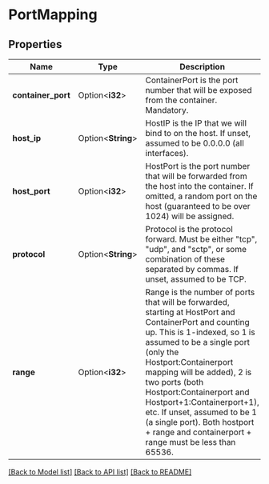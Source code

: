 # PortMapping

## Properties

Name | Type | Description | Notes
------------ | ------------- | ------------- | -------------
**container_port** | Option<**i32**> | ContainerPort is the port number that will be exposed from the container. Mandatory. | [optional]
**host_ip** | Option<**String**> | HostIP is the IP that we will bind to on the host. If unset, assumed to be 0.0.0.0 (all interfaces). | [optional]
**host_port** | Option<**i32**> | HostPort is the port number that will be forwarded from the host into the container. If omitted, a random port on the host (guaranteed to be over 1024) will be assigned. | [optional]
**protocol** | Option<**String**> | Protocol is the protocol forward. Must be either \"tcp\", \"udp\", and \"sctp\", or some combination of these separated by commas. If unset, assumed to be TCP. | [optional]
**range** | Option<**i32**> | Range is the number of ports that will be forwarded, starting at HostPort and ContainerPort and counting up. This is 1-indexed, so 1 is assumed to be a single port (only the Hostport:Containerport mapping will be added), 2 is two ports (both Hostport:Containerport and Hostport+1:Containerport+1), etc. If unset, assumed to be 1 (a single port). Both hostport + range and containerport + range must be less than 65536. | [optional]

[[Back to Model list]](../README.md#documentation-for-models) [[Back to API list]](../README.md#documentation-for-api-endpoints) [[Back to README]](../README.md)


